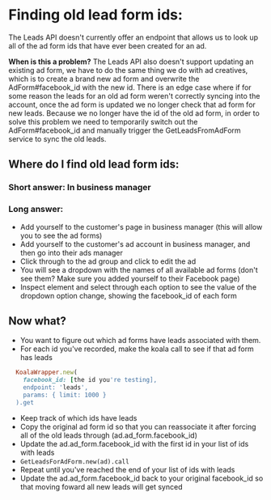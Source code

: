 # Finding old lead form ids:

The Leads API doesn't currently offer an endpoint that allows us to look up all of the ad form ids that have ever been created for an ad.

**When is this a problem?**
The Leads API also doesn't support updating an existing ad form, we have to do the same thing we do with ad creatives, which is to create a brand new ad form and overwrite the AdForm#facebook_id with the new id. There is an edge case where if for some reason the leads for an old ad form weren't correctly syncing into the account, once the ad form is updated we no longer check that ad form for new leads. Because we no longer have the id of the old ad form, in order to solve this problem we need to temporarily switch out the AdForm#facebook_id and manually trigger the GetLeadsFromAdForm service to sync the old leads.

## Where do I find old lead form ids:

### Short answer: In business manager

### Long answer:
- Add yourself to the customer's page in business manager (this will allow you to see the ad forms)
- Add yourself to the customer's ad account in business manager, and then go into their ads manager
- Click through to the ad group and click to edit the ad
- You will see a dropdown with the names of all available ad forms (don't see them? Make sure you added yourself to their Facebook page)
- Inspect element and select through each option to see the value of the dropdown option change, showing the facebook_id of each form

## Now what?
- You want to figure out which ad forms have leads associated with them.
- For each id you've recorded, make the koala call to see if that ad form has leads
```ruby
  KoalaWrapper.new(
    facebook_id: [the id you're testing],
    endpoint: 'leads',
    params: { limit: 1000 }
  ).get
```
- Keep track of which ids have leads
- Copy the original ad form id so that you can reassociate it after forcing all of the old leads through (ad.ad_form.facebook_id)
- Update the ad.ad_form.facebook_id with the first id in your list of ids with leads
- ` GetLeadsForAdForm.new(ad).call `
- Repeat until you've reached the end of your list of ids with leads
- Update the ad.ad_form.facebook_id back to your original facebook_id so that moving foward all new leads will get synced
